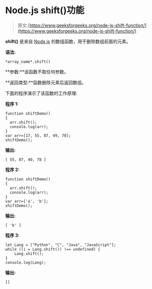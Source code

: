 # Node.js shift()功能

> 原文:[https://www.geeksforgeeks.org/node-js-shift-function/](https://www.geeksforgeeks.org/node-js-shift-function/)

**shift()** 是来自 [Node.js](https://www.geeksforgeeks.org/introduction-to-nodejs/) 的数组函数，用于删除数组前面的元素。

**语法:**

```
*array_name*.shift()
```

**参数:**该函数不取任何参数。

**返回类型:**函数删除元素后返回数组。

下面的程序演示了该函数的工作原理:

**程序 1:**

```
function shiftDemo()
{
  arr.shift();
  console.log(arr);
}
var arr=[17, 55, 87, 49, 78];
shiftDemo();
```

**输出:**

```
[ 55, 87, 49, 78 ]
```

**程序 2:**

```
function shiftDemo()
{
  arr.shift();
  console.log(arr);
}
var arr=['a', 'b'];
shiftDemo();
```

**输出:**

```
[ 'b' ]
```

**程序 3:**

```
let Lang = ["Python", "C", "Java", "JavaScript"];
while ((i = Lang.shift()) !== undefined) {
    Lang.shift();
}
console.log(Lang);
```

**输出:**

```
[]
```